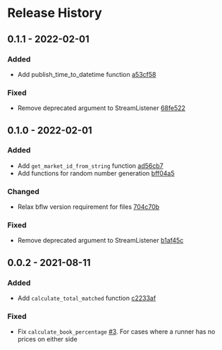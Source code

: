 # Release History

## 0.1.1 - 2022-02-01

### Added

* Add publish_time_to_datetime function [a53cf58](https://github.com/mberk/betfairutil/pull/8/commits/a53cf58fdb9474bb8b46c85ae057112ced4f59f8)

### Fixed

* Remove deprecated argument to StreamListener [68fe522](https://github.com/mberk/betfairutil/pull/8/commits/68fe5229efda865f844d86016678013bbed0c7ba)

## 0.1.0 - 2022-02-01

### Added

* Add `get_market_id_from_string` function [ad56cb7](https://github.com/mberk/betfairutil/commit/ad56cb721caecfcc8bf301c4c6882c067773e60d)
* Add functions for random number generation [bff04a5](https://github.com/mberk/betfairutil/commit/bff04a58a0fb8ce56182d59d0c6e7fc8f38855e6)

### Changed

* Relax bflw version requirement for files [704c70b](https://github.com/mberk/betfairutil/commit/704c70bd6ce5b56bb5a91aa354dd3c319464b343)

### Fixed

* Remove deprecated argument to StreamListener [b1af45c](https://github.com/mberk/betfairutil/commit/b1af45ca9deca3ce6c95401576f077b70421f1b7)

## 0.0.2 - 2021-08-11

### Added

* Add `calculate_total_matched` function [c2233af](https://github.com/mberk/betfairutil/commit/c2233afda82785903816aae7f1e0a77f8ca3e23a)

### Fixed

* Fix `calculate_book_percentage` [#3](https://github.com/mberk/betfairutil/issues/3). For cases where a runner has no prices on either side
